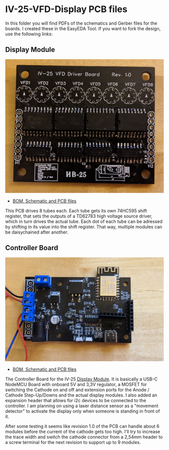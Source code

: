 # IV-25-VFD-Display PCB files

In this folder you will find PDFs of the schematics and Gerber files for the boards. I created these in the EasyEDA Tool.
If you want to fork the design, use the following links:

## Display Module
![Display Module](../images/display-module.jpg)
* [BOM, Schematic and PCB files](https://oshwlab.com/fan4tix/IV-25-Dispaly)

This PCB drives 8 tubes each. Each tube gets its own 74HC595 shift register, that sets the outputs of a TD62783 high voltage source driver, which in turn drives the actual tube. Each dot of each tube can be adressed by shifting in its value into the shift register. That way, multiple modules can be daisychained after another.

## Controller Board
![Controller PCB](../images/controller.jpg)

* [BOM, Schematic and PCB files](https://oshwlab.com/fan4tix/iv-25-controller)

The Controller Board for the IV-25 [Display Module](https://oshwlab.com/fan4tix/IV-25-Dispaly). It is basically a USB-C NodeMCU Board with onboard 5V and 3,3V regulator, a MOSFET for switching the Cathode on and off and extension ports for the Anode / Cathode Step-Up/Downs and the actual display modules. I also added an expansion header that allows for i2c devices to be connected to the controller. I am planning on using a laser distance sensor as a "movement detector" to activate the display only when someone is standing in front of it.

After some testing it seems like revision 1.0 of the PCB can handle about 6 modules before the current of the cathode gets too high. I'll try to increase the trace width and switch the cathode connector from a 2,54mm header to a screw terminal for the next revision to support up to 9 modules.

